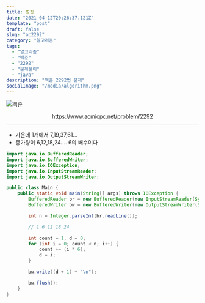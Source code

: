 ```yaml
---
title: 벌집
date: "2021-04-12T20:26:37.121Z"
template: "post"
draft: false
slug: "ac2292"
category: "알고리즘"
tags:
  - "알고리즘"
  - "백준"
  - "2292"
  - "문제풀이"
  - "java"
description: "백준 2292번 문제"
socialImage: "/media/algorithm.png"
---
```


[![백준](https://d2gd6pc034wcta.cloudfront.net/images/logo@2x.png)](https://www.acmicpc.net/problem/2292)
<div style="text-align:center"><a href="https://www.acmicpc.net/problem/2292">https://www.acmicpc.net/problem/2292</a></div>

---

- 가운데 1개에서 7,19,37,61...
- 증가량이 6,12,18,24.... 6의 배수이다

```java
import java.io.BufferedReader;
import java.io.BufferedWriter;
import java.io.IOException;
import java.io.InputStreamReader;
import java.io.OutputStreamWriter;

public class Main {
    public static void main(String[] args) throws IOException {
        BufferedReader br = new BufferedReader(new InputStreamReader(System.in));
        BufferedWriter bw = new BufferedWriter(new OutputStreamWriter(System.out));

        int n = Integer.parseInt(br.readLine());

        // 1 6 12 18 24

        int count = 1, d = 0;
        for (int i = 0; count < n; i++) {
            count += (i * 6);
            d = i;
        }

        bw.write((d + 1) + "\n");

        bw.flush();
    }
}
```
